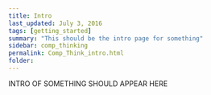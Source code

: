 ```yaml
---
title: Intro
last_updated: July 3, 2016
tags: [getting_started]
summary: "This should be the intro page for something"
sidebar: comp_thinking
permalink: Comp_Think_intro.html
folder:
---
```


INTRO OF SOMETHING SHOULD APPEAR HERE
